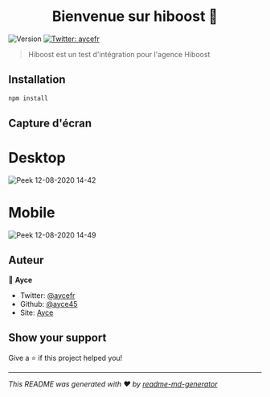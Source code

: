 <h1 align="center">Bienvenue sur hiboost 👋</h1>
<p>
  <img alt="Version" src="https://img.shields.io/badge/version-5-blue.svg?cacheSeconds=2592000" />
  <a href="https://twitter.com/aycefr">
    <img alt="Twitter: aycefr" src="https://img.shields.io/twitter/follow/aycefr.svg?style=social" target="_blank" />
  </a>
</p>

> Hiboost est un test d'intégration pour l'agence Hiboost

## Installation

```bash
npm install
```

## Capture d'écran
# Desktop
![Peek 12-08-2020 14-42](https://user-images.githubusercontent.com/32338891/90017154-6463c580-dcab-11ea-8e9d-c2ee3aef0381.gif)
# Mobile
![Peek 12-08-2020 14-49](https://user-images.githubusercontent.com/32338891/90017161-688fe300-dcab-11ea-9302-874bb49a2c9a.gif)

## Auteur

👤 **Ayce**

* Twitter: [@aycefr](https://twitter.com/aycefr)
* Github: [@ayce45](https://github.com/ayce45)
* Site: [Ayce](https://ayce.fr)

## Show your support

Give a ⭐️ if this project helped you!

***
_This README was generated with ❤️ by [readme-md-generator](https://github.com/kefranabg/readme-md-generator)_

